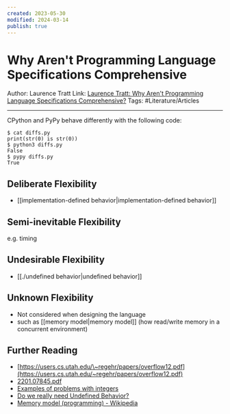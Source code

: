 ```yaml
---
created: 2023-05-30
modified: 2024-03-14
publish: true
---
```


# Why Aren't Programming Language Specifications Comprehensive

Author: Laurence Tratt
Link: [Laurence Tratt: Why Aren't Programming Language Specifications Comprehensive?](https://tratt.net/laurie/blog/2023/why_arent_programming_language_specifications_comprehensive.html)
Tags: #Literature/Articles

---
CPython and PyPy behave differently with the following code:
```
$ cat diffs.py
print(str(0) is str(0))
$ python3 diffs.py
False
$ pypy diffs.py
True
```
## Deliberate Flexibility
- [[implementation-defined behavior|implementation-defined behavior]]

## Semi-inevitable Flexibility
e.g. timing

## Undesirable Flexibility
- [[./undefined behavior|undefined behavior]]

## Unknown Flexibility
- Not considered when designing the language
- such as [[memory model|memory model]] (how read/write memory in a concurrent environment)

## Further Reading
- [https://users.cs.utah.edu/\~regehr/papers/overflow12.pdf](https://users.cs.utah.edu/~regehr/papers/overflow12.pdf)
- [2201.07845.pdf](https://arxiv.org/pdf/2201.07845.pdf)
- [Examples of problems with integers](https://jvns.ca/blog/2023/01/18/examples-of-problems-with-integers/#example-8-compilers-removing-integer-overflow-checks)
- [Do we really need Undefined Behavior?](https://www.ralfj.de/blog/2021/11/24/ub-necessary.html)
- [Memory model (programming) - Wikipedia](https://en.wikipedia.org/wiki/Memory_model_(programming))
